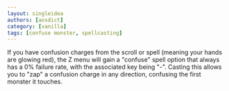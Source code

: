 ```yaml
---
layout: singleidea
authors: [aosdict]
category: [vanilla]
tags: [confuse monster, spellcasting]
---
```

If you have confusion charges from the scroll or spell (meaning your hands are glowing red), the Z menu will gain a "confuse" spell option that always has a 0% failure rate, with the associated key being "-". Casting this allows you to "zap" a confusion charge in any direction, confusing the first monster it touches.
